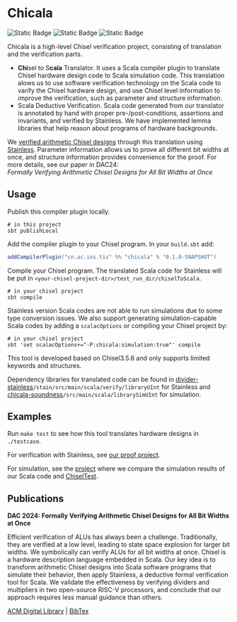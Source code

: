 # Chicala 

![Static Badge](https://img.shields.io/badge/-sel-gray?label=chi&labelColor=blue&link=https%3A%2F%2Fgithub.com%2Fchipsalliance%2Fchisel) 
![Static Badge](https://img.shields.io/badge/s-cala-blue?link=https%3A%2F%2Fgithub.com%2Fscala%2Fscala)
![Static Badge](https://img.shields.io/badge/chicala-blue?link=https%3A%2F%2Fgithub.com%2Ffengwz17%2Fchiikawa-pic%2Fraw%2Fmain%2FWechatIMG51.jpg) 

Chicala is a high-level Chisel verification project, 
consisting of translation and the verification parts.


- **Chi**sel to S**cala** Translator.
It uses a Scala compiler plugin to translate Chisel hardware design code to
Scala simulation code.
This translation alows us to use software verification technology on the Scala
code to varify the Chisel hardware design, and use Chisel level information to
improve the verification, such as parameter and structure information.
- Scala Deductive Verification.
Scala code generated from our translator is annotated by hand with proper pre-/post-conditions,
assertions and invariants, and verified by Stainless.
We have implemented lemma libraries that help reason about programs of hardware backgrounds.

We [verified arithmetic Chisel
designs](https://github.com/fengwz17/divider-stainless) through this translation
using [Stainless](https://github.com/epfl-lara/stainless).
Parameter information allows us to prove all different bit widths at once, and
structure information provides convenience for the proof.
For more details, see our paper in DAC24:  
*Formally Verifying Arithmetic Chisel Designs for All Bit Widths at Once*

## Usage

Publish this compiler plugin locally.

```shell
# in this project
sbt publishLocal
```

Add the compiler plugin to your Chisel program.
In your `build.sbt` add:

```scala
addCompilerPlugin("cn.ac.ios.tis" %% "chicala" % "0.1.0-SNAPSHOT")
```

Compile your Chisel program.
The translated Scala code for Stainless will be put in
`<your-chisel-project-dir>/test_run_dir/chiselToScala`.

```shell
# in your chisel project
sbt compile
```

Stainless version Scala codes are not able to run simulations due to some type
conversion issues.
We also support generating simulation-capable Scala codes by adding a
`scalacOptions` or compiling your Chisel project by:

```shell
# in your chisel project
sbt 'set scalacOptions+="-P:chicala:simulation:true"' compile
```

This tool is developed based on Chisel3.5.6 and only supports limited keywords
and structures.

Dependency libraries for translated code can be found in
[divider-stainless](https://github.com/fengwz17/divider-stainless)`/stain/src/main/scala/verify/libraryUInt`
for Stainless and
[chicala-soundness](https://github.com/liuyic00/chicala-soundness)`/src/main/scala/librarySimUInt`
for simulation.

## Examples

Run `make test` to see how this tool translates hardware designs in  `./testcase`.

For verification with Stainless, see
[our proof project](https://github.com/fengwz17/divider-stainless).

For simulation, see the [project](https://github.com/liuyic00/chicala-soundness)
where we compare the simulation results of our Scala code and
[ChiselTest](https://github.com/ucb-bar/chiseltest).

## Publications

**DAC 2024: Formally Verifying Arithmetic Chisel Designs for All Bit Widths at Once**

Efficient verification of ALUs has always been a challenge. Traditionally, they are verified at a low level, leading to state space explosion for larger bit widths. We symbolically can verify ALUs for all bit widths at once.
Chisel is a hardware description language embedded in Scala. Our key idea is to transform arithmetic Chisel designs into Scala software programs that simulate their behavior, then apply Stainless, a deductive formal verification tool for Scala. We validate the effectiveness by verifying dividers and multipliers in two open-source RISC-V processors, and conclude that our approach requires less manual guidance than others.

[ACM Digital Library](https://dl.acm.org/doi/10.1145/3649329.3657311) | [BibTex](https://dblp.org/rec/conf/dac/FengL0J0W24.html?view=bibtex&param=1)
